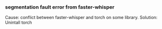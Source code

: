 
### segmentation fault error from faster-whisper

Cause: conflict between faster-whisper and torch on some library.
Solution: Unintall torch

